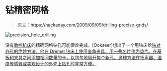 # 钻精密网格

> 原文：<https://hackaday.com/2009/09/09/drilling-precise-grids/>

![precision_hole_drilling](img/152f2330c8ec1d7c4c04eca3e1cd65f0.png "precision_hole_drilling")

没有[数控机床](http://hackaday.com/2008/05/24/the-best-cnc-project-machines/)的精确网格钻孔可能很难完成。[Ookseer]想出了一个用钻床给[钻对齐孔的绝妙方法。他在 Dremel 钻床上使用直角夹具，用一叠名片作为垫片。在基板和夹具之间添加相同数量的卡，以均匀地隔开每个新孔。这种方法在扬声器、温度传感器或美观设计的外壳上钻孔时非常方便。](http://www.instructables.com/id/Drill-Small-Precise-Holes/)
